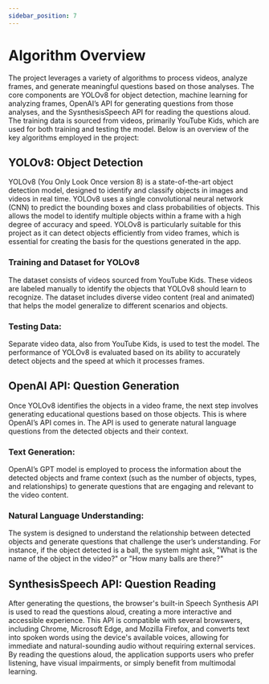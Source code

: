 ```yaml
---
sidebar_position: 7
---
```

# Algorithm Overview
The project leverages a variety of algorithms to process videos, analyze frames, and generate meaningful questions based on those analyses. The core components are YOLOv8 for object detection, machine learning for analyzing frames, OpenAI’s API for generating questions from those analyses, and the SysnthesisSpeech API for reading the questions aloud. The training data is sourced from videos, primarily YouTube Kids, which are used for both training and testing the model. Below is an overview of the key algorithms employed in the project:

## YOLOv8: Object Detection
YOLOv8 (You Only Look Once version 8) is a state-of-the-art object detection model, designed to identify and classify objects in images and videos in real time. YOLOv8 uses a single convolutional neural network (CNN) to predict the bounding boxes and class probabilities of objects. This allows the model to identify multiple objects within a frame with a high degree of accuracy and speed. YOLOv8 is particularly suitable for this project as it can detect objects efficiently from video frames, which is essential for creating the basis for the questions generated in the app.

### Training and Dataset for YOLOv8
 The dataset consists of videos sourced from YouTube Kids. These videos are labeled manually to identify the objects that YOLOv8 should learn to recognize. The dataset includes diverse video content (real and animated) that helps the model generalize to different scenarios and objects.

### Testing Data: 
Separate video data, also from YouTube Kids, is used to test the model. The performance of YOLOv8 is evaluated based on its ability to accurately detect objects and the speed at which it processes frames.

## OpenAI API: Question Generation
Once YOLOv8 identifies the objects in a video frame, the next step involves generating educational questions based on those objects. This is where OpenAI’s API comes in. The API is used to generate natural language questions from the detected objects and their context.

### Text Generation: 
OpenAI’s GPT model is employed to process the information about the detected objects and frame context (such as the number of objects, types, and relationships) to generate questions that are engaging and relevant to the video content.

### Natural Language Understanding: 
The system is designed to understand the relationship between detected objects and generate questions that challenge the user’s understanding. For instance, if the object detected is a ball, the system might ask, "What is the name of the object in the video?" or "How many balls are there?"

## SynthesisSpeech API: Question Reading
After generating the questions, the browser's built-in Speech Synthesis API is used to read the questions aloud, creating a more interactive and accessible experience. This API is compatible with several browswers, including Chrome, Microsoft Edge, and Mozilla Firefox, and  converts text into spoken words using the device's available voices, allowing for immediate and natural-sounding audio without requiring external services. By reading the questions aloud, the application supports users who prefer listening, have visual impairments, or simply benefit from multimodal learning.
